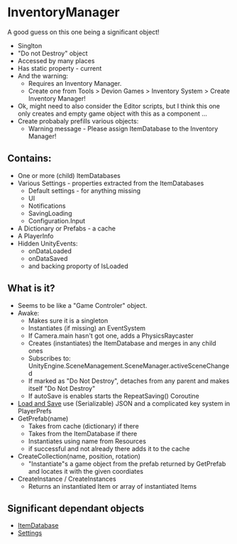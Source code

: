 # InventoryManager

A good guess on this one being a significant object! 
* Singlton
* "Do not Destroy" object
* Accessed by many places
* Has static property - current 
* And the warning:
  * Requires an Inventory Manager. 
  * Create one from Tools > Devion Games > Inventory System > Create Inventory Manager!
* Ok, might need to also consider the Editor scripts, 
but I think this one only creates and empty game object with this as a component ...
* Create probabaly prefills various objects:
  * Warning message - Please assign ItemDatabase to the Inventory Manager!

## Contains:
* One or more (child) ItemDatabases 
* Various Settings - properties extracted from the ItemDatabases
  * Default settings - for anything missing
  * UI
  * Notifications
  * SavingLoading
  * Configuration.Input
* A Dictionary or Prefabs - a cache
* A PlayerInfo
* Hidden UnityEvents:
  * onDataLoaded
  * onDataSaved
  * and backing proporty of IsLoaded

## What is it?
* Seems to be like a "Game Controler" object.
* Awake:
  * Makes sure it is a singleton
  * Instantiates (if missing) an EventSystem
  * If Camera.main hasn't got one, adds a PhysicsRaycaster
  * Creates (instantiates) the ItemDatabase and merges in any child ones
  * Subscribes to: UnityEngine.SceneManagement.SceneManager.activeSceneChanged
  * If marked as "Do Not Destroy", detaches from any parent and makes itself "Do Not Destroy"
  * If autoSave is enables starts the RepeatSaving() Coroutine
* [Load and Save](LoadAndSave.md) use (Serializable) JSON and a complicated key system in PlayerPrefs 
* GetPrefab(name)
  * Takes from cache (dictionary) if there
  * Takes from the ItemDatabase if there
  * Instantiates using name from Resources
  * if successful and not already there adds it to the cache
* CreateCollection(name, position, rotation)
  * "Instantiate"s a game object from the prefab returned by GetPrefab 
  and locates it with the given coordiates
* CreateInstance / CreateInstances
  * Returns an instantiated Item or array of instantiated Items

## Significant dependant objects
* [ItemDatabase](ItemDatabase.md)
* [Settings](Settings.md)